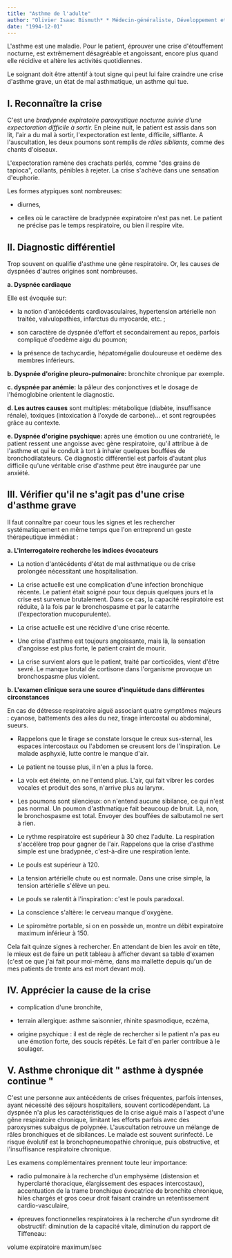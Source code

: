 ```yaml
---
title: "Asthme de l'adulte"
author: "Olivier Isaac Bismuth* * Médecin-généraliste, Développement et Santé."
date: "1994-12-01"
---
```


L'asthme est une maladie. Pour le patient, éprouver une crise d'étouffement nocturne, est extrêmement désagréable et angoissant, encore plus quand elle récidive et altère les activités quotidiennes.

Le soignant doit être attentif à tout signe qui peut lui faire craindre une crise d'asthme grave, un état de mal asthmatique, un asthme qui tue.

## I. Reconnaître la crise

C'est une *bradypnée expiratoire paroxystique nocturne suivie d'une expectoration difficile à sortir.* En pleine nuit, le patient est assis dans son lit, l'air a du mal à sortir, l'expectoration est lente, difficile, sifflante. A l'auscultation, les deux poumons sont remplis de *râles sibilants,* comme des chants d'oiseaux.

L'expectoration ramène des crachats perlés, comme "des grains de tapioca", collants, pénibles à rejeter. La crise s'achève dans une sensation d'euphorie.

Les formes atypiques sont nombreuses:

- diurnes,

- celles où le caractère de bradypnée expiratoire n'est pas net. Le patient ne précise pas le temps respiratoire, ou bien il respire vite.

## II. Diagnostic différentiel

Trop souvent on qualifie d'asthme une gêne respiratoire. Or, les causes de dyspnées d'autres origines sont nombreuses.

**a. Dyspnée cardiaque**

Elle est évoquée sur:

- la notion d'antécédents cardiovasculaires, hypertension artérielle non traitée, valvulopathies, infarctus du myocarde, etc. ;

- son caractère de dyspnée d'effort et secondairement au repos, parfois compliqué d'oedème aigu du poumon;

- la présence de tachycardie, hépatomégalie douloureuse et oedème des membres inférieurs.

**b. Dyspnée d'origine pleuro-pulmonaire:** bronchite chronique par exemple.

**c. dyspnée par anémie:** la pâleur des conjonctives et le dosage de l'hémoglobine orientent le diagnostic.

**d. Les autres causes** sont multiples: métabolique (diabète, insuffisance rénale), toxiques (intoxication à l'oxyde de carbone)... et sont regroupées grâce au contexte.

**e. Dyspnée d'origine psychique:** après une émotion ou une contrariété, le patient ressent une angoisse avec gène respiratoire, qu'il attribue à de l'asthme et qui le conduit à tort à inhaler quelques bouffées de bronchodilatateurs. Ce diagnostic différentiel est parfois d'autant plus difficile qu'une véritable crise d'asthme peut être inaugurée par une anxiété.

## III. Vérifier qu'il ne s'agit pas d'une crise d'asthme grave

Il faut connaître par coeur tous les signes et les rechercher systématiquement en même temps que l'on entreprend un geste thérapeutique immédiat :

**a. L'interrogatoire recherche les indices évocateurs**

- La notion d'antécédents d'état de mal asthmatique ou de crise prolongée nécessitant une hospitalisation.

- La crise actuelle est une complication d'une infection bronchique récente. Le patient était soigné pour toux depuis quelques jours et la crise est survenue brutalement. Dans ce cas, la capacité respiratoire est réduite, à la fois par le bronchospasme et par le catarrhe (l'expectoration mucopurulente).

- La crise actuelle est une récidive d'une crise récente.

- Une crise d'asthme est toujours angoissante, mais là, la sensation d'angoisse est plus forte, le patient craint de mourir.

- La crise survient alors que le patient, traité par corticoïdes, vient d'être sevré. Le manque brutal de cortisone dans l'organisme provoque un bronchospasme plus violent.

**b. L'examen clinique sera une source** **d'inquiétude dans différentes circonstances**

En cas de détresse respiratoire aiguë associant quatre symptômes majeurs : cyanose, battements des ailes du nez, tirage intercostal ou abdominal, sueurs.

- Rappelons que le tirage se constate lorsque le creux sus-sternal, les espaces intercostaux ou l'abdomen se creusent lors de l'inspiration. Le malade asphyxié, lutte contre le manque d'air.

- Le patient ne tousse plus, il n'en a plus la force.

- La voix est éteinte, on ne l'entend plus. L'air, qui fait vibrer les cordes vocales et produit des sons, n'arrive plus au larynx.

- Les poumons sont silencieux: on n'entend aucune sibilance, ce qui n'est pas normal. Un poumon d'asthmatique fait beaucoup de bruit. Là, non, le bronchospasme est total. Envoyer des bouffées de salbutamol ne sert à rien.

- Le rythme respiratoire est supérieur à 30 chez l'adulte. La respiration s'accélère trop pour gagner de l'air. Rappelons que la crise d'asthme simple est une bradypnée, c'est-à-dire une respiration lente.

- Le pouls est supérieur à 120.

- La tension artérielle chute ou est normale. Dans une crise simple, la tension artérielle s'élève un peu.

- Le pouls se ralentit à l'inspiration: c'est le pouls paradoxal.

- La conscience s'altère: le cerveau manque d'oxygène.

- Le spiromètre portable, si on en possède un, montre un débit expiratoire maximum inférieur à 150.

Cela fait quinze signes à rechercher. En attendant de bien les avoir en tête, le mieux est de faire un petit tableau à afficher devant sa table d'examen (c'est ce que j'ai fait pour moi-même, dans ma mallette depuis qu'un de mes patients de trente ans est mort devant moi).

## IV. Apprécier la cause de la crise

- complication d'une bronchite,

- terrain allergique: asthme saisonnier, rhinite spasmodique, eczéma,

- origine psychique : il est de règle de rechercher si le patient n'a pas eu une émotion forte, des soucis répétés. Le fait d'en parler contribue à le soulager.

## V. Asthme chronique dit " asthme à dyspnée continue "

C'est une personne aux antécédents de crises fréquentes, parfois intenses, ayant nécessité des séjours hospitaliers, souvent corticodépendant. La dyspnée n'a plus les caractéristiques de la crise aiguë mais a l'aspect d'une gêne respiratoire chronique, limitant les efforts parfois avec des paroxysmes subaigus de polypnée. L'auscultation retrouve un mélange de râles bronchiques et de sibilances. Le malade est souvent surinfecté. Le risque évolutif est la bronchopneumopathie chronique, puis obstructive, et l'insuffisance respiratoire chronique.

Les examens complémentaires prennent toute leur importance:

- radio pulmonaire à la recherche d'un emphysème (distension et hyperclarté thoracique, élargissement des espaces intercostaux), accentuation de la trame bronchique évocatrice de bronchite chronique, hiles chargés et gros coeur droit faisant craindre un retentissement cardio-vasculaire,

- épreuves fonctionnelles respiratoires à la recherche d'un syndrome dit obstructif: diminution de la capacité vitale, diminution du rapport de Tiffeneau:

volume expiratoire maximum/sec
